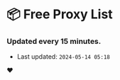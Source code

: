 # :package: Free Proxy List
### Updated every 15 minutes.

- Last updated: `2024-05-14 05:18`

:heart:
